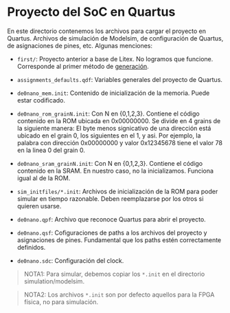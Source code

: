 # Proyecto del SoC en Quartus

En este directorio contenemos los archivos para cargar el proyecto en Quartus. Archivos de simulación de Modelsim, de configuración de Quartus, de asignaciones de pines, etc. Algunas menciones:

- `first/`: Proyecto anterior a base de Litex. No logramos que funcione. Corresponde al primer método de [generación](../gen/README.md).

- `assignments_defaults.qdf`: Variables generales del proyecto de Quartus.

- `de0nano_mem.init`: Contenido de inicialización de la memoria. Puede estar codificado.

- `de0nano_rom_grainN.init`: Con N en {0,1,2,3}. Contiene el código contenido en la ROM ubicada en 0x00000000. Se divide en 4 grains de la siguiente manera: El byte menos signicativo de una dirección está ubicado en el grain 0, los siguientes en el 1, y asi. Por ejemplo, la palabra con dirección 0x00000000 y valor 0x12345678 tiene el valor 78 en la linea 0 del grain 0.

- `de0nano_sram_grainN.init`: Con N en {0,1,2,3}. Contiene el código contenido en la SRAM. En nuestro caso, no la inicializamos. Funciona igual al de la ROM.

- `sim_initfiles/*.init`: Archivos de inicialización de la ROM para poder simular en tiempo razonable. Deben reemplazarse por los otros si quieren usarse.

- `de0nano.qpf`: Archivo que reconoce Quartus para abrir el proyecto.

- `de0nano.qsf`: Cofiguraciones de paths a los archivos del proyecto y asignaciones de pines. Fundamental que los paths estén correctamente definidos.

- `de0nano.sdc`: Configuración del clock.


> NOTA1: Para simular, debemos copiar los `*.init` en el directorio simulation/modelsim.

> NOTA2: Los archivos `*.init` son por defecto aquellos para la FPGA física, no para simulación.